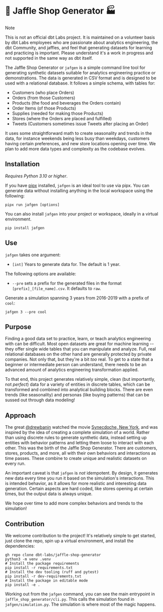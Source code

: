 # 🥪 Jaffle Shop Generator 🏭

> [!NOTE]
> This is not an official dbt Labs project. It is maintained on a volunteer basis by dbt Labs employees who are passionate about analytics engineering, the dbt Community, and jaffles, and feel that generating datasets for learning and practicing is important. Please understand it's a work in progress and not supported in the same way as dbt itself.

The Jaffle Shop Generator or `jafgen` is a simple command line tool for generating synthetic datasets suitable for analytics engineering practice or demonstrations. The data is generated in CSV format and is designed to be used with a relational database. It follows a simple schema, with tables for:

- Customers (who place Orders)
- Orders (from those Customers)
- Products (the food and beverages the Orders contain)
- Order Items (of those Products)
- Supplies (needed for making those Products)
- Stores (where the Orders are placed and fulfilled)
- Tweets (Customers sometimes issue Tweets after placing an Order)

It uses some straightforward math to create seasonality and trends in the data, for instance weekends being less busy than weekdays, customers having certain preferences, and new store locations opening over time. We plan to add more data types and complexity as the codebase evolves.

## Installation

_Requires Python 3.10 or higher_.

If you have [pipx](https://pypa.github.io/pipx/installation/) installed, `jafgen` is an ideal tool to use via pipx. You can generate data without installing anything in the local workspace using the following:

```shell
pipx run jafgen [options]
```

You can also install `jafgen` into your project or workspace, ideally in a virtual environment.

```shell
pip install jafgen
```

## Use

`jafgen` takes one argument:

- `[int]` Years to generate data for. The default is 1 year.

The following options are available:

- `--pre` sets a prefix for the generated files in the format `[prefix]_[file_name].csv`. It defaults to `raw`.

Generate a simulation spanning 3 years from 2016-2019 with a prefix of `cool`:

```shell
jafgen 3 --pre cool
```

## Purpose

Finding a good data set to practice, learn, or teach analytics engineering with can be difficult. Most open datasets are great for machine learning -- they offer single wide tables that you can manipulate and analyze. Full, real relational databases on the other hand are generally protected by private companies. Not only that, but they're a bit _too_ real. To get to a state that a beginner or intermediate person can understand, there needs to be an advanced amount of analytics engineering transformation applied.

To that end, this project generates relatively simple, clean (but importantly, not _perfect_) data for a variety of entities in discrete tables, which can be transformed and combined into analytical building blocks. There are even trends (like seasonality) and personas (like buying patterns) that can be sussed out through data modeling!

## Approach

The great [@drewbanin](https://github.com/drewbanin) watched the movie [Synecdoche, New York](https://en.wikipedia.org/wiki/Synecdoche,_New_York), and was inspired by the idea of creating a complete simulation of a world. Rather than using discrete rules to generate synthetic data, instead setting up entities with behavior patterns and letting them loose to interact with each other. This was the birth of the Jaffle Shop Generator. There are customers, stores, products, and more, all with their own behaviors and interactions as time passes. These combine to create unique and realistic datasets on every run.

An important caveat is that `jafgen` is _not_ idempotent. By design, it generates new data every time you run it based on the simulation's interactions. This is intended behavior, as it allows for more realistic and interesting data generation. Certain aspects are hard coded, like stores opening at certain times, but the output data is always unique.

We hope over time to add more complex behaviors and trends to the simulation!

## Contribution

We welcome contribution to the project! It's relatively simple to get started, just clone the repo, spin up a virtual environment, and install the dependencies:

```shell
gh repo clone dbt-labs/jaffle-shop-generator
python3 -m venv .venv
# Install the package requirements
pip install -r requirements.txt
# Install the dev tooling (ruff and pytest)
pip install -r dev-requirements.txt
# Install the package in editable mode
pip install -e .
```

Working out from the `jafgen` command, you can see the main entrypoint in `jaffle_shop_generator/cli.py`. This calls the simulation found in `jafgen/simulation.py`. The simulation is where most of the magic happens.
